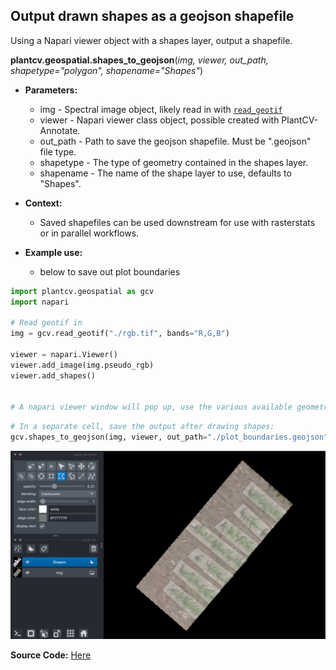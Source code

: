 ## Output drawn shapes as a geojson shapefile

Using a Napari viewer object with a shapes layer, output a shapefile.  

**plantcv.geospatial.shapes_to_geojson**(*img, viewer, out_path, shapetype="polygon", shapename="Shapes"*)

- **Parameters:**
    - img - Spectral image object, likely read in with [`read_geotif`](read_geotif.md)
    - viewer - Napari viewer class object, possible created with PlantCV-Annotate.
    - out_path - Path to save the geojson shapefile. Must be ".geojson" file type. 
    - shapetype - The type of geometry contained in the shapes layer.
	- shapename - The name of the shape layer to use, defaults to "Shapes".

- **Context:**
    - Saved shapefiles can be used downstream for use with rasterstats or in parallel workflows. 
- **Example use:**
    - below to save out plot boundaries


```python
import plantcv.geospatial as gcv
import napari

# Read geotif in
img = gcv.read_geotif("./rgb.tif", bands="R,G,B")

viewer = napari.Viewer()
viewer.add_image(img.pseudo_rgb)
viewer.add_shapes()


# A napari viewer window will pop up, use the various available geometries to add shapes
```
```python
# In a separate cell, save the output after drawing shapes:
gcv.shapes_to_geojson(img, viewer, out_path="./plot_boundaries.geojson", shapetype="polygon")
```

![Screenshot](documentation_images/napari_shapes.png)

**Source Code:** [Here](https://github.com/danforthcenter/plantcv-geospatial/blob/main/plantcv/geospatial/shapes_to_geojson.py)
